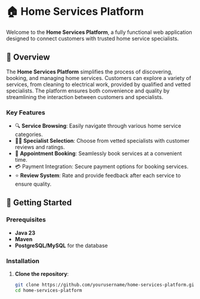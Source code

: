 # 🏠 Home Services Platform

Welcome to the **Home Services Platform**, a fully functional web application designed to connect customers with trusted home service specialists.

## 📖 Overview

The **Home Services Platform** simplifies the process of discovering, booking, and managing home services. Customers can explore a variety of services, from cleaning to electrical work, provided by qualified and vetted specialists. The platform ensures both convenience and quality by streamlining the interaction between customers and specialists.

### Key Features

- 🔍 **Service Browsing**: Easily navigate through various home service categories.
- 👷‍♂️ **Specialist Selection**: Choose from vetted specialists with customer reviews and ratings.
- 📅 **Appointment Booking**: Seamlessly book services at a convenient time.
- 💳 Payment Integration: Secure payment options for booking services.
- ⭐ **Review System**: Rate and provide feedback after each service to ensure quality.

## 🚀 Getting Started

### Prerequisites

- **Java 23**
- **Maven**
- **PostgreSQL/MySQL** for the database

### Installation

1. **Clone the repository**:
   ```bash
   git clone https://github.com/yourusername/home-services-platform.git
   cd home-services-platform
   

